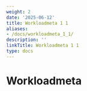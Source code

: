 ```yaml
---
weight: 2
date: '2025-06-12'
title: Workloadmeta 1 1
aliases:
- /docs/workloadmeta_1_1/
description: ''
linkTitle: Workloadmeta 1 1
type: docs
---
```


# Workloadmeta

<!-- TODO -->
